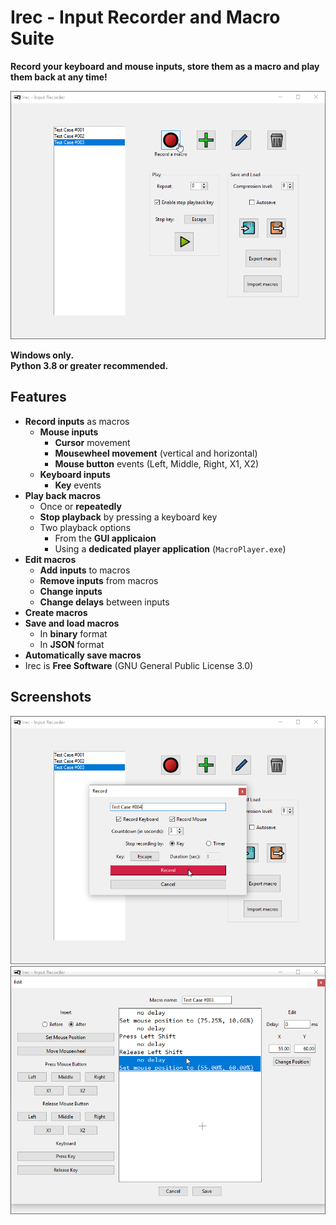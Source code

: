 [//]: # (generated using SlashBack 0.2.0)

# Irec \- Input Recorder and Macro Suite  
**Record your keyboard and mouse inputs, store them as a macro and play them back at any time\!**  
  
![](screenshots/main-menu.png)  
  
**Windows only\.**  
**Python 3\.8 or greater recommended\.**  
  
## Features  
  
* **Record inputs** as macros  
    * **Mouse inputs**  
        * **Cursor** movement  
        * **Mousewheel movement** \(vertical and horizontal\)  
        * **Mouse button** events \(Left, Middle, Right, X1, X2\)  
    * **Keyboard inputs**  
        * **Key** events  
* **Play back macros**  
    * Once or **repeatedly**  
    * **Stop playback** by pressing a keyboard key  
    * Two playback options  
        * From the **GUI applicaion**  
        * Using a **dedicated player application** \(``` MacroPlayer.exe ```\)  
* **Edit macros**  
    * **Add inputs** to macros  
    * **Remove inputs** from macros  
    * **Change inputs**  
    * **Change delays** between inputs  
* **Create macros**  
* **Save and load macros**  
    * In **binary** format  
    * In **JSON** format  
* **Automatically save macros**  
* Irec is **Free Software** \(GNU General Public License 3\.0\)  
  
  
  
## Screenshots  
![](screenshots/record-dialog.png)  
![](screenshots/edit-dialog.gif)